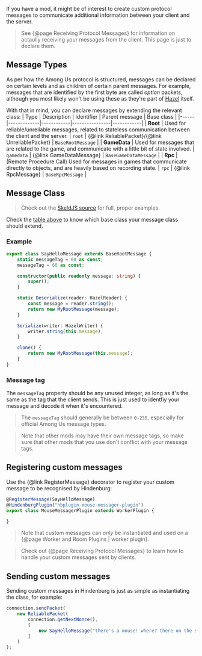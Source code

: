 If you have a mod, it might be of interest to create custom protocol messages to communicate additional information between your client and the server.

> See {@page Receiving Protocol Messages} for information on actaully receiving your messages from the client. This page is just to declare them.

## Message Types
As per how the Among Us protocol is structured, messages can be declared on certain levels and as children of certain parent messages. For example, messages that are identified by the first byte are called _option_ packets, although you most likely won't be using these as they're part of [Hazel](https://github.com/willardf/Hazel-Networking) itself.

With that in mind, you can declare messages by extending the relevant class:
| Type | Description | Identifier | Parent message | Base class |
|------|-------------|------------|----------------|------------|
| **Root** | Used for reliable/unreliable messages, related to stateless communication between the client and the server. | `root` | {@link ReliablePacket}/{@link UnreliablePacket} | `BaseRootMessage` |
| **GameData** | Used for messages that are related to the game, and communicate with a little bit of state involved. | `gamedata` | {@link GameDataMessage} | `BaseGameDataMessage` |
| **Rpc** |  (Remote Procedure Call) Used for messages in games that communicate directly to objects, and are heavily based on recording state. | `rpc` | {@link RpcMessage} | `BaseRpcMessage` |

## Message Class
> Check out the [SkeldJS source](https://github.com/SkeldJS/SkeldJS/tree/master/packages/protocol/lib/packets) for full, proper examples.

Check the [table above](#message-types) to know which base class your message class should extend.

### Example
```ts
export class SayHelloMessage extends BaseRootMessage {
    static messageTag = 60 as const;
    messageTag = 60 as const;

    constructor(public readonly message: string) {
        super();
    }

    static Deserialize(reader: HazelReader) {
        const message = reader.string();
        return new MyRootMessage(message);
    }

    Serialize(writer: HazelWriter) {
        writer.string(this.message);
    }

    clone() {
        return new MyRootMessage(this.message);
    }
}
```

### Message tag
The `messageTag` property should be any unused integer, as long as it's the same as the tag that the client sends. This is just used to identfiy your message and decode it when it's encountered.

> The `messageTag` should generally be between `0-255`, especially for official Among Us message types.

> Note that other mods may have their own message tags, so make sure that other mods that you use don't conflict with your message tags.

## Registering custom messages
Use the {@link RegisterMessage} decorator to register your custom message to be recognised by Hindenburg:
```ts
@RegisterMessage(SayHelloMessage)
@HindenburgPlugin("hbplugin-mouse-messager-plugin")
export class MouseMessagerPlugin extends WorkerPlugin {

}
```

> Note that custom messages can _only_ be instantiated and used on a {@page Worker and Room Plugins | worker plugin}.

> Check out {@page Receiving Protocol Messages} to learn how to handle your custom messages sent by clients.

## Sending custom messages
Sending custom messages in Hindenburg is just as simple as instantiating the class, for example:
```ts
connection.sendPacket(
    new ReliablePacket(
        connection.getNextNonce(),
        [
            new SayHelloMessage("there's a mouse! where? there on the stair, right there!")
        ]
    )
);
```
